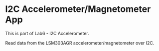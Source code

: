 I2C Accelerometer/Magnetometer App
==================================

This is part of Lab6 - I2C Accelerometer.

Read data from the LSM303AGR accelerometer/magnetometer over I2C.

